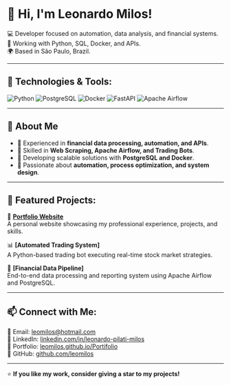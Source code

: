 # 👋 Hi, I'm Leonardo Milos!

💻 Developer focused on automation, data analysis, and financial systems.  
🚀 Working with Python, SQL, Docker, and APIs.  
🌍 Based in São Paulo, Brazil.  

---

## 🚀 Technologies & Tools:
![Python](https://img.shields.io/badge/Python-3776AB?style=for-the-badge&logo=python&logoColor=white)
![PostgreSQL](https://img.shields.io/badge/PostgreSQL-336791?style=for-the-badge&logo=postgresql&logoColor=white)
![Docker](https://img.shields.io/badge/Docker-2496ED?style=for-the-badge&logo=docker&logoColor=white)
![FastAPI](https://img.shields.io/badge/FastAPI-009688?style=for-the-badge&logo=fastapi&logoColor=white)
![Apache Airflow](https://img.shields.io/badge/Apache%20Airflow-017CEE?style=for-the-badge&logo=apacheairflow&logoColor=white)

---

## 📌 About Me
- 🔹 Experienced in **financial data processing, automation, and APIs**.  
- 🔹 Skilled in **Web Scraping, Apache Airflow, and Trading Bots**.  
- 🔹 Developing scalable solutions with **PostgreSQL and Docker**.  
- 🔹 Passionate about **automation, process optimization, and system design**.  

---

## 📂 Featured Projects:
🚀 **[Portfolio Website](https://leomilos.github.io/Portifolio/)**  
A personal website showcasing my professional experience, projects, and skills.  

📊 **[Automated Trading System]**  
A Python-based trading bot executing real-time stock market strategies.  

🔗 **[Financial Data Pipeline]**  
End-to-end data processing and reporting system using Apache Airflow and PostgreSQL.  

---

## 📫 Connect with Me:
📧 Email: [leomilos@hotmail.com](mailto:leomilos@hotmail.com)  
💼 LinkedIn: [linkedin.com/in/leonardo-pilati-milos](https://www.linkedin.com/in/leonardo-pilati-milos-6a13b322b/)  
📂 Portfolio: [leomilos.github.io/Portifolio](https://leomilos.github.io/Portifolio/)  
🐙 GitHub: [github.com/leomilos](https://github.com/leomilos)  

---

⭐ **If you like my work, consider giving a star to my projects!**  
